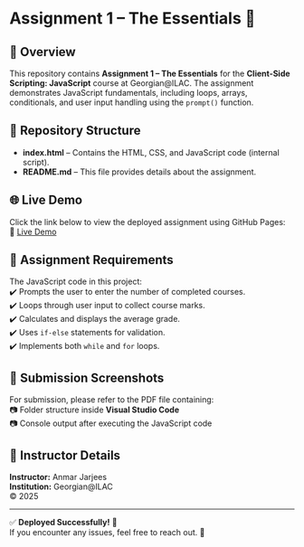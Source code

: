 # Assignment 1 – The Essentials 🚀  

## 📌 Overview  
This repository contains **Assignment 1 – The Essentials** for the **Client-Side Scripting: JavaScript** course at Georgian@ILAC. The assignment demonstrates JavaScript fundamentals, including loops, arrays, conditionals, and user input handling using the `prompt()` function.

## 📂 Repository Structure  
- **index.html** – Contains the HTML, CSS, and JavaScript code (internal script).  
- **README.md** – This file provides details about the assignment.  

## 🌐 Live Demo  
Click the link below to view the deployed assignment using GitHub Pages:  
🔗 [Live Demo](https://pratik0o.github.io/assignment_html/)  

## 📜 Assignment Requirements  
The JavaScript code in this project:  
✔️ Prompts the user to enter the number of completed courses.  
✔️ Loops through user input to collect course marks.  
✔️ Calculates and displays the average grade.  
✔️ Uses `if-else` statements for validation.  
✔️ Implements both `while` and `for` loops.  

## 📸 Submission Screenshots  
For submission, please refer to the PDF file containing:  
📷 Folder structure inside **Visual Studio Code**  
📷 Console output after executing the JavaScript code  

## 📌 Instructor Details  
**Instructor:** Anmar Jarjees  
**Institution:** Georgian@ILAC  
© 2025

---

✅ **Deployed Successfully!** 🎉  
If you encounter any issues, feel free to reach out. 🚀
